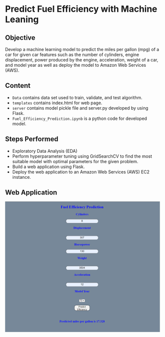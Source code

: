# Predict Fuel Efficiency with Machine Leaning

## Objective
Develop a machine learning model to predict the miles per gallon (mpg) of a car for given car features such as the number of cylinders, engine displacement, power produced by the engine, acceleration, weight of a car, and model year as well as deploy the model to Amazon Web Services (AWS).

## Content
* `Data` contains data set used to train, validate, and test algorithm.
* `templates` contains index.html for web page.
* `server` contains model pickle file and server.py developed by using Flask.
* `Fuel_Efficiency_Prediction.ipynb` is a python code for developed model.

  
## Steps Performed

* Exploratory Data Analysis (EDA) 
* Perform hyperparameter tuning using GridSearchCV to find the most suitable model with optimal parameters for the given problem.
* Build a web application using Flask.
* Deploy the web application to an Amazon Web Services (AWS) EC2 instance.


## Web Application
![image](https://github.com/Swapnil-Rakshe/Swapnil-Rakshe/blob/main/Web%20application.png)
